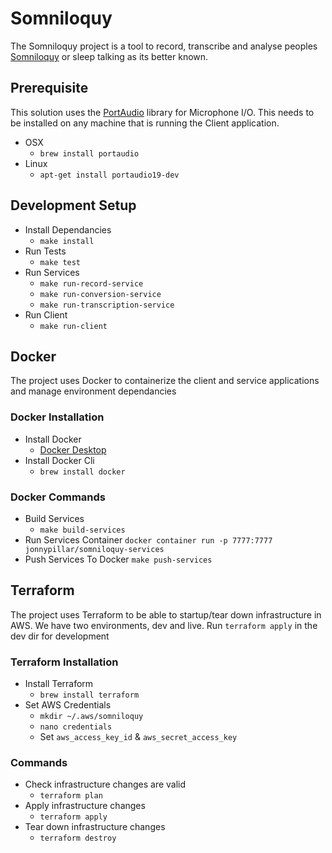 # Somniloquy

The Somniloquy project is a tool to record, transcribe and analyse peoples [Somniloquy](https://en.wikipedia.org/wiki/Somniloquy) or sleep talking as its better known.

## Prerequisite

This solution uses the [PortAudio](http://portaudio.com/) library for Microphone I/O. This needs to be installed on any machine that is running the Client application.

- OSX
  - `brew install portaudio`
- Linux
  - `apt-get install portaudio19-dev`

## Development Setup

- Install Dependancies
  - `make install`
- Run Tests
  - `make test`
- Run Services
  - `make run-record-service`
  - `make run-conversion-service`
  - `make run-transcription-service`
- Run Client
  - `make run-client`

## Docker

The project uses Docker to containerize the client and service applications and manage environment dependancies

### Docker Installation

- Install Docker
  - [Docker Desktop](https://www.docker.com/products/docker-desktop)
- Install Docker Cli
  - `brew install docker`

### Docker Commands

- Build Services
  - `make build-services`
- Run Services Container
  `docker container run -p 7777:7777 jonnypillar/somniloquy-services`
- Push Services To Docker
  `make push-services`

## Terraform

The project uses Terraform to be able to startup/tear down infrastructure in AWS. We have two environments, dev and live. Run `terraform apply` in the dev dir for development

### Terraform Installation

- Install Terraform
  - `brew install terraform`
- Set AWS Credentials
  - `mkdir ~/.aws/somniloquy`
  - `nano credentials`
  - Set `aws_access_key_id` & `aws_secret_access_key`

### Commands

- Check infrastructure changes are valid
  - `terraform plan`
- Apply infrastructure changes
  - `terraform apply`
- Tear down infrastructure changes
  - `terraform destroy`